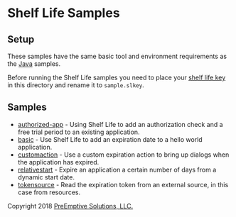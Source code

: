 # Shelf Life Samples

## Setup

These samples have the same basic tool and environment requirements as the [Java](../java/README.md) samples.

Before running the Shelf Life samples you need to place your [shelf life key](https://www.preemptive.com/dasho/pro/userguide/en/checks_shelf.html) in this directory and rename it to `sample.slkey`.

## Samples

* [authorized-app](authorized-app) - Using Shelf Life to add an authorization check and a free trial period to an existing application.
* [basic](basic) - Use Shelf Life to add an expiration date to a hello world application.
* [customaction](customaction) - Use a custom expiration action to bring up dialogs when the application has expired.
* [relativestart](relativestart) - Expire an application a certain number of days from a dynamic start date.
* [tokensource](tokensource) - Read the expiration token from an external source, in this case from resources.

Copyright 2018 [PreEmptive Solutions, LLC.](https://www.preemptive.com)